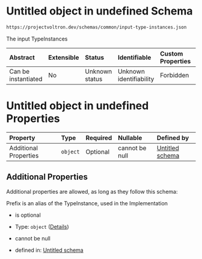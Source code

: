 # Untitled object in undefined Schema

```txt
https://projectvoltron.dev/schemas/common/input-type-instances.json
```

The input TypeInstances

| Abstract            | Extensible | Status         | Identifiable            | Custom Properties | Additional Properties | Access Restrictions | Defined In                                                                                              |
| :------------------ | :--------- | :------------- | :---------------------- | :---------------- | :-------------------- | :------------------ | :------------------------------------------------------------------------------------------------------ |
| Can be instantiated | No         | Unknown status | Unknown identifiability | Forbidden         | Allowed               | none                | [input-type-instances.json](../../0.0.1/schema/common/input-type-instances.json "open original schema") |

# Untitled object in undefined Properties

| Property              | Type     | Required | Nullable       | Defined by                                                                                                     |
| :-------------------- | :------- | :------- | :------------- | :------------------------------------------------------------------------------------------------------------- |
| Additional Properties | `object` | Optional | cannot be null | [Untitled schema](input-type-instances-additionalproperties.md "#/additionalParameters#/additionalProperties") |

## Additional Properties

Additional properties are allowed, as long as they follow this schema:

Prefix is an alias of the TypeInstance, used in the Implementation

*   is optional

*   Type: `object` ([Details](input-type-instances-additionalproperties.md))

*   cannot be null

*   defined in: [Untitled schema](input-type-instances-additionalproperties.md "#/additionalParameters#/additionalProperties")
